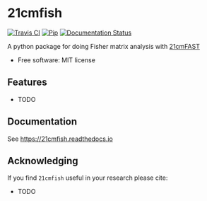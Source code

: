 # 21cmfish

[![Travis CI](https://img.shields.io/travis/charlottenosam/21cmfish.svg)](https://travis-ci.com/charlottenosam/21cmfish)
[![Pip](https://img.shields.io/pypi/v/21cmfish.svg)](https://pypi.python.org/pypi/21cmfish)
[![Documentation Status](https://readthedocs.org/projects/21cmfish/badge/?version=latest)](https://21cmfish.readthedocs.io/en/latest/?badge=latest)

A python package for doing Fisher matrix analysis with [21cmFAST](https://github.com/21cmfast/21cmFAST)

* Free software: MIT license

## Features

* TODO

## Documentation

See https://21cmfish.readthedocs.io

## Acknowledging

If you find `21cmfish` useful in your research please cite:

* TODO
